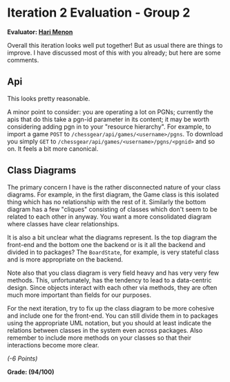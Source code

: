 # Iteration 2 Evaluation - Group 2

**Evaluator: [Hari Menon](mailto:hmenon@cs.jhu.edu)**

Overall this iteration looks well put together! But as usual there are things to improve. I have discussed most of this with you already; but here are some comments.

## Api
This looks pretty reasonable.

A minor point to consider: you are operating a lot on PGNs; currently the apis that do this take a pgn-id parameter in its content; it may be worth considering adding pgn in to your "resource hierarchy". For example, to import a game `POST` to `/chessgear/api/games/<username>/pgns`. To download you simply `GET` to `/chessgear/api/games/<username>/pgns/<pgnid>` and so on. It feels a bit more canonical.

## Class Diagrams

The primary concern I have is the rather disconnected nature of your class diagrams. For example, in the first diagram, the Game class is this isolated thing which has no relationship with the rest of it. Similarly the bottom diagram has a few "cliques" consisting of classes which don't seem to be related to each other in anyway. You want a more consolidated diagram where classes have clear relationships.

It is also a bit unclear what the diagrams represent. Is the top diagram the front-end and the bottom one the backend or is it all the backend and divided in to packages? The `BoardState`, for example, is very stateful class and is more appropriate on the backend.

Note also that you class diagram is very field heavy and has very very few methods. This, unfortunately, has the tendency to lead to a data-centric design. Since objects interact with each other via methods, they are often much more important than fields for our purposes.

For the next iteration, try to fix up the class diagram to be more cohesive and include one for the front-end. You can still divide them in to packages using the appropriate UML notation, but you should at least indicate the relations between classes in the system even across packages. Also remember to include more methods on your classes so that their interactions become more clear.

*(-6 Points)*

**Grade: (94/100)**

